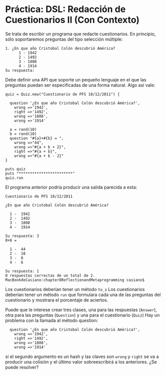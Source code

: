 Práctica: DSL: Redacción de Cuestionarios II (Con Contexto)
============================

Se trata de escribir un programa que redacte cuestionarios. En principio, sólo soportaremos preguntas del tipo selección múltiple:

    1. ¿En que año Cristobal Colón descubrió América?
          1 - 1942
          2 - 1492
          3 - 1808
          4 - 1914
    Su respuesta:

Debe definir una API que soporte un pequeño lenguaje en el que las preguntas puedan ser especificadas de una forma natural. Algo así vale:

    quiz = Quiz.new("Cuestionario de PFS 10/12/2011") {

      question '¿En que año Cristobal Colón descubrió América?',
        wrong =>'1942',
        right =>'1492',
        wrong =>'1808',
        wrong =>'1914'
      
      a = rand(10)
      b = rand(10)
      question "#{a}+#{b} = ",
        wrong =>"44",
        wrong =>"#{a + b + 2}",
        right =>"#{a + b}",
        wrong =>"#{a + b - 2}"
    }

    puts quiz
    puts "************************"
    quiz.run

El programa anterior podría producir una salida parecida a esta:

    Cuestionario de PFS 10/12/2011

    ¿En que año Cristobal Colón descubrió América?

      1 -  1942
      2 -  1492
      3 -  1808
      4 -  1914

    Su respuesta: 3
    0+8 = 

      1 -  44
      2 -  10
      3 -  8
      4 -  6

    Su respuesta: 1
    0 respuestas correctas de un total de 2.
    MacBookdeCasiano:chapter8ReflectionandMetaprogramming casiano$

Los cuestionarios deberían tener un método `to_s`
Los cuestionarios deberían tener un método `run` que formulara cada una de las preguntas del cuestionario y mostrara el porcentaje de aciertos.

Puede que le interese crear tres clases, una para las respuestas (`Answer`), otra para las preguntas (`Question`) y una para el cuestionario (`Quiz`)
Hay un problema con la llamada al método question:

      question '¿En que año Cristobal Colón descubrió América?',
        wrong =>'1942',
        right =>'1492',
        wrong =>'1808',
        wrong =>'1914'

si el segundo argumento es un hash y las claves son `wrong` y `right` se va a producir una colisión y el último valor sobreescribirá a los anteriores. ¿Se puede resolver?

